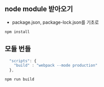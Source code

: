 ## node module 받아오기

- package.json, package-lock.json를 기초로

```bash
npm install
```

## 모듈 번들

```js
  "scripts": {
    "build" : "webpack --mode production"
  },
```

```bash
npm run build
```
